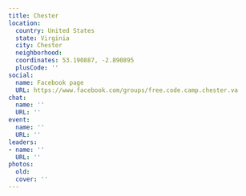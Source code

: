 ```yaml
---
title: Chester
location:
  country: United States
  state: Virginia
  city: Chester
  neighborhood: 
  coordinates: 53.190887, -2.890895
  plusCode: ''
social:
  name: Facebook page
  URL: https://www.facebook.com/groups/free.code.camp.chester.va
chat:
  name: ''
  URL: ''
event:
  name: ''
  URL: ''
leaders:
- name: ''
  URL: ''
photos:
  old: 
  cover: ''
---
```


